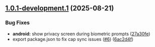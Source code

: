 ## [1.0.1-development.1](https://github.com/ionic-team/capacitor-privacy-screen/compare/v1.0.0...v1.0.1-development.1) (2025-08-21)


### Bug Fixes

* **android:** show privacy screen during biometric prompts ([27a30fe](https://github.com/ionic-team/capacitor-privacy-screen/commit/27a30fe3d4db9de9e1b10f4f7b3d4a23b572b1c5))
* export package.json to fix cap sync issues ([#6](https://github.com/ionic-team/capacitor-privacy-screen/issues/6)) ([6ac2d4f](https://github.com/ionic-team/capacitor-privacy-screen/commit/6ac2d4f1a2403727da574b27b90a63e8b49870d9))
